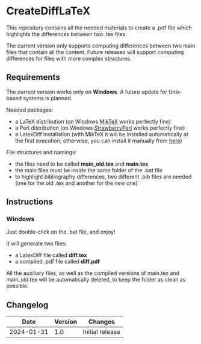 # CreateDiffLaTeX

This repository contains all the needed materials to create a .pdf file which highlights the differences between two .tex files. 

The current version only supports computing differences between two main files that contain all the content. Future releases will support computing differences for files with more complex structures.

## Requirements

The current version works only on **Windows**. A future update for Unix-based systems is planned.

Needed packages:
- a LaTeX distribution (on Windows [MikTeX](https://miktex.org/) works perfectly fine)
- a Perl distribution (on Windows [StrawberryPerl](https://strawberryperl.com/) works perfectly fine)
- a LatexDiff installation (with MikTeX it will be installed automatically at the first execution; otherwise, you can install it manually from [here](https://www.ctan.org/pkg/latexdiff))

File structures and namings:
- the files need to be called **main_old.tex** and **main.tex**
- the main files must be inside the same folder of the .bat file 
- to highlight bibliography differences, two different .bib files are needed (one for the old .tex and another for the new one)

## Instructions

### Windows

Just double-click on the .bat file, and enjoy! 

It will generate two files:
- a LatexDiff file called **diff.tex**
- a compiled .pdf file called **diff.pdf**

All the auxiliary files, as well as the compiled versions of main.tex and main_old.tex will be automatically deleted, to keep the folder as clean as possible.

## Changelog

| Date       | Version | Changes |
|------------|---------|---------|
| 2024-01-31 | 1.0   | Initial release |
